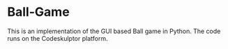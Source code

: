 # Ball-Game
This is an implementation of the GUI based Ball game in Python. The code runs on the Codeskulptor platform.
